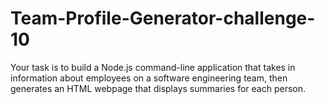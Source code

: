 # Team-Profile-Generator-challenge-10
Your task is to build a Node.js command-line application that takes in information about employees on a software engineering team, then generates an HTML webpage that displays summaries for each person.
